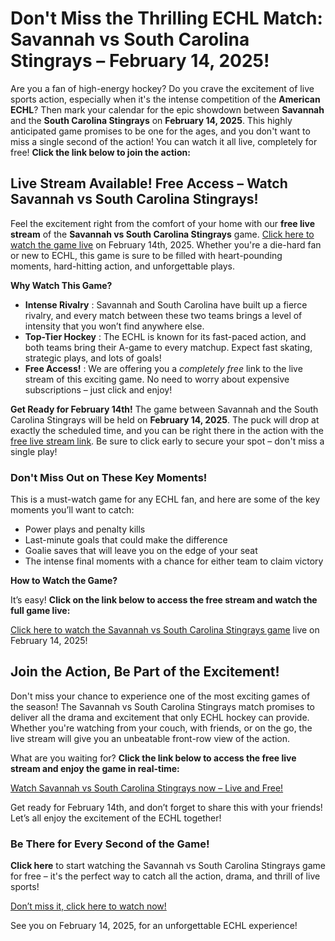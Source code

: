 # Don't Miss the Thrilling ECHL Match: Savannah vs South Carolina Stingrays – February 14, 2025!

Are you a fan of high-energy hockey? Do you crave the excitement of live sports action, especially when it's the intense competition of the **American ECHL**? Then mark your calendar for the epic showdown between **Savannah** and the **South Carolina Stingrays** on **February 14, 2025**. This highly anticipated game promises to be one for the ages, and you don't want to miss a single second of the action! You can watch it all live, completely for free! **Click the link below to join the action:**

## Live Stream Available! Free Access – Watch Savannah vs South Carolina Stingrays!

Feel the excitement right from the comfort of your home with our **free live stream** of the **Savannah vs South Carolina Stingrays** game. [Click here to watch the game live](https://tinyurl.com/livestreamfreeo?st=Savannah+vs+South+Carolina+Stingrays&si=ghc) on February 14th, 2025. Whether you're a die-hard fan or new to ECHL, this game is sure to be filled with heart-pounding moments, hard-hitting action, and unforgettable plays.

**Why Watch This Game?**

- **Intense Rivalry** : Savannah and South Carolina have built up a fierce rivalry, and every match between these two teams brings a level of intensity that you won’t find anywhere else.
- **Top-Tier Hockey** : The ECHL is known for its fast-paced action, and both teams bring their A-game to every matchup. Expect fast skating, strategic plays, and lots of goals!
- **Free Access!** : We are offering you a _completely free_ link to the live stream of this exciting game. No need to worry about expensive subscriptions – just click and enjoy!

**Get Ready for February 14th!** The game between Savannah and the South Carolina Stingrays will be held on **February 14, 2025**. The puck will drop at exactly the scheduled time, and you can be right there in the action with the [free live stream link](https://tinyurl.com/livestreamfreeo?st=Savannah+vs+South+Carolina+Stingrays&si=ghc). Be sure to click early to secure your spot – don't miss a single play!

### Don't Miss Out on These Key Moments!

This is a must-watch game for any ECHL fan, and here are some of the key moments you’ll want to catch:

- Power plays and penalty kills
- Last-minute goals that could make the difference
- Goalie saves that will leave you on the edge of your seat
- The intense final moments with a chance for either team to claim victory

**How to Watch the Game?**

It’s easy! **Click on the link below to access the free stream and watch the full game live:**

[Click here to watch the Savannah vs South Carolina Stingrays game](https://tinyurl.com/livestreamfreeo?st=Savannah+vs+South+Carolina+Stingrays&si=ghc) live on February 14, 2025!

## Join the Action, Be Part of the Excitement!

Don't miss your chance to experience one of the most exciting games of the season! The Savannah vs South Carolina Stingrays match promises to deliver all the drama and excitement that only ECHL hockey can provide. Whether you're watching from your couch, with friends, or on the go, the live stream will give you an unbeatable front-row view of the action.

What are you waiting for? **Click the link below to access the free live stream and enjoy the game in real-time:**

[Watch Savannah vs South Carolina Stingrays now – Live and Free!](https://tinyurl.com/livestreamfreeo?st=Savannah+vs+South+Carolina+Stingrays&si=ghc)

Get ready for February 14th, and don’t forget to share this with your friends! Let’s all enjoy the excitement of the ECHL together!

### Be There for Every Second of the Game!

**Click here** to start watching the Savannah vs South Carolina Stingrays game for free – it's the perfect way to catch all the action, drama, and thrill of live sports!

[Don’t miss it, click here to watch now!](https://tinyurl.com/livestreamfreeo?st=Savannah+vs+South+Carolina+Stingrays&si=ghc)

See you on February 14, 2025, for an unforgettable ECHL experience!
